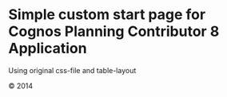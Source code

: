 # Simple custom start page for Cognos Planning Contributor 8 Application

Using original css-file and table-layout

&copy; 2014
